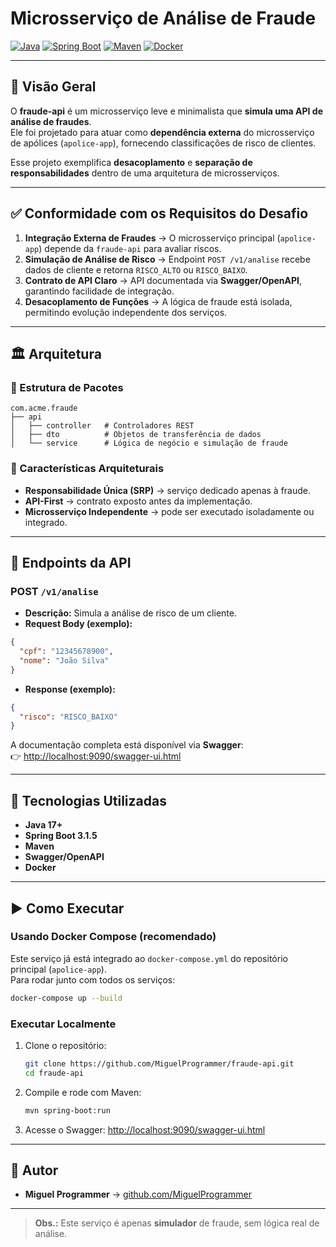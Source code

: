 # Microsserviço de Análise de Fraude

[![Java](https://img.shields.io/badge/Java-17+-blue?style=for-the-badge&logo=openjdk)](https://www.java.com/)
[![Spring Boot](https://img.shields.io/badge/Spring%20Boot-3.1.5-green?style=for-the-badge&logo=spring)](https://spring.io/projects/spring-boot)
[![Maven](https://img.shields.io/badge/Maven-3.9+-orange?style=for-the-badge&logo=apachemaven)](https://maven.apache.org/)
[![Docker](https://img.shields.io/badge/Docker-20.10+-blue?style=for-the-badge&logo=docker)](https://www.docker.com/)

---

## 📌 Visão Geral

O **fraude-api** é um microsserviço leve e minimalista que **simula uma API de análise de fraudes**.  
Ele foi projetado para atuar como **dependência externa** do microsserviço de apólices (`apolice-app`), fornecendo classificações de risco de clientes.

Esse projeto exemplifica **desacoplamento** e **separação de responsabilidades** dentro de uma arquitetura de microsserviços.

---

## ✅ Conformidade com os Requisitos do Desafio

1. **Integração Externa de Fraudes** → O microsserviço principal (`apolice-app`) depende da `fraude-api` para avaliar riscos.  
2. **Simulação de Análise de Risco** → Endpoint `POST /v1/analise` recebe dados de cliente e retorna `RISCO_ALTO` ou `RISCO_BAIXO`.  
3. **Contrato de API Claro** → API documentada via **Swagger/OpenAPI**, garantindo facilidade de integração.  
4. **Desacoplamento de Funções** → A lógica de fraude está isolada, permitindo evolução independente dos serviços.  

---

## 🏛️ Arquitetura

### 🔹 Estrutura de Pacotes

```
com.acme.fraude
├── api
│   ├── controller   # Controladores REST
│   ├── dto          # Objetos de transferência de dados
│   └── service      # Lógica de negócio e simulação de fraude
```

### 🔹 Características Arquiteturais

- **Responsabilidade Única (SRP)** → serviço dedicado apenas à fraude.  
- **API-First** → contrato exposto antes da implementação.  
- **Microsserviço Independente** → pode ser executado isoladamente ou integrado.  

---

## 📡 Endpoints da API

### **POST** `/v1/analise`  
- **Descrição:** Simula a análise de risco de um cliente.  
- **Request Body (exemplo):**
```json
{
  "cpf": "12345678900",
  "nome": "João Silva"
}
```
- **Response (exemplo):**
```json
{
  "risco": "RISCO_BAIXO"
}
```

A documentação completa está disponível via **Swagger**:  
👉 [http://localhost:9090/swagger-ui.html](http://localhost:9090/swagger-ui.html)

---

## 🚀 Tecnologias Utilizadas

- **Java 17+**
- **Spring Boot 3.1.5**
- **Maven**
- **Swagger/OpenAPI**
- **Docker**

---

## ▶️ Como Executar

### Usando Docker Compose (recomendado)
Este serviço já está integrado ao `docker-compose.yml` do repositório principal (`apolice-app`).  
Para rodar junto com todos os serviços:
```bash
docker-compose up --build
```

### Executar Localmente
1. Clone o repositório:
   ```bash
   git clone https://github.com/MiguelProgrammer/fraude-api.git
   cd fraude-api
   ```
2. Compile e rode com Maven:
   ```bash
   mvn spring-boot:run
   ```
3. Acesse o Swagger: [http://localhost:9090/swagger-ui.html](http://localhost:9090/swagger-ui.html)

---

## 👤 Autor

- **Miguel Programmer** → [github.com/MiguelProgrammer](https://github.com/MiguelProgrammer)

---

> **Obs.:** Este serviço é apenas **simulador** de fraude, sem lógica real de análise.
